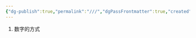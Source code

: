 ```yaml
---
{"dg-publish":true,"permalink":"///","dgPassFrontmatter":true,"created":"2023-09-18T13:48:23.483+08:00","updated":"2023-09-18T13:48:48.567+08:00"}
---
```


1. 数字的方式